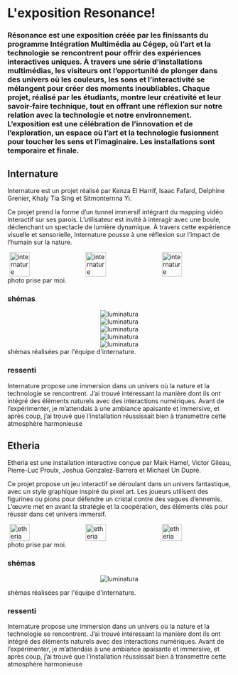 # L'exposition Resonance!
### Résonance est une exposition créée par les finissants du programme Intégration Multimédia au Cégep, où l’art et la technologie se rencontrent pour offrir des expériences interactives uniques. À travers une série d’installations multimédias, les visiteurs ont l’opportunité de plonger dans des univers où les couleurs, les sons et l’interactivité se mélangent pour créer des moments inoubliables. Chaque projet, réalisé par les étudiants, montre leur créativité et leur savoir-faire technique, tout en offrant une réflexion sur notre relation avec la technologie et notre environnement. L’exposition est une célébration de l’innovation et de l’exploration, un espace où l’art et la technologie fusionnent pour toucher les sens et l’imaginaire. Les installations sont temporaire et finale.

## Internature
Internature est un projet réalisé par Kenza El Harrif, Isaac Fafard, Delphine Grenier, Khaly Tia Sing et Sitmonternna Yi. 

Ce projet prend la forme d’un tunnel immersif intégrant du mapping vidéo interactif sur ses parois. L’utilisateur est invité à interagir avec une boule, déclenchant un spectacle de lumière dynamique. À travers cette expérience visuelle et sensorielle, Internature pousse à une réflexion sur l’impact de l’humain sur la nature.

<div style="display: flex; justify-content: space-around;" >
  <img src="./photo_référence/internature/internature_fleurs.jpg" alt="internature" style="width: 30%; margin-right: 10px;" />
  <img src="./photo_référence/internature/internature_entrée.jpg" alt="internature" style="width: 30%; margin-right: 10px;" />
  <img src="./photo_référence/internature/internature_rose.jpg" alt="internature" style="width: 30%;" />
</div>
photo prise par moi.

### shémas
 <div align="center">
  <img src="./photo_référence/internature/plantation_connecteur_internature.jpg" alt="luminatura" />
</div>
<div align="center">
  <img src="./photo_référence/internature/plantation_studio_internature.jpg" alt="luminatura" />
</div>
<div align="center">
  <img src="./photo_référence/internature/plantation_serre_3d_internature.jpg" alt="luminatura" />
</div>
<div align="center">
  <img src="./photo_référence/internature/plantation_serre_haut_internature.jpg" alt="luminatura" />
</div>
<div align="center">
  <img src="./photo_référence/internature/plantation_sphere_internature.jpg" alt="luminatura" />
</div>
shémas réalisées par l'équipe d'internature.

### ressenti
Internature propose une immersion dans un univers où la nature et la technologie se rencontrent. J’ai trouvé intéressant la manière dont ils ont intégré des éléments naturels avec des interactions numériques. Avant de l’expérimenter, je m’attendais à une ambiance apaisante et immersive, et après coup, j’ai trouvé que l’installation réussissait bien à transmettre cette atmosphère harmonieuse

## Etheria
Etheria est une installation interactive conçue par Maik Hamel, Victor Gileau, Pierre-Luc Proulx, Joshua Gonzalez-Barrera et Michael Un Dupré.  

Ce projet propose un jeu interactif se déroulant dans un univers fantastique, avec un style graphique inspiré du pixel art. Les joueurs utilisent des figurines ou pions pour défendre un cristal contre des vagues d’ennemis. L’œuvre met en avant la stratégie et la coopération, des éléments clés pour réussir dans cet univers immersif.

<div style="display: flex; justify-content: space-around;" >
  <img src="./photo_référence/etheria/etheria_table.jpg" alt="etheria" style="width: 30%; margin-right: 10px;" />
   <img src="./photo_référence/etheria/etheria_table_02.jpg" alt="etheria" style="width: 30%; margin-right: 10px;" />
  <img src="./photo_référence/etheria/etheria_utilisateur.jpg" alt="etheria"   style="width: 30%;" />
</div>
photo prise par moi.

### shémas
 <div align="center">
  <img src="./photo_référence/internature/plantation_connecteur_internature.jpg" alt="luminatura" />
</div>

shémas réalisées par l'équipe d'internature.

### ressenti
Internature propose une immersion dans un univers où la nature et la technologie se rencontrent. J’ai trouvé intéressant la manière dont ils ont intégré des éléments naturels avec des interactions numériques. Avant de l’expérimenter, je m’attendais à une ambiance apaisante et immersive, et après coup, j’ai trouvé que l’installation réussissait bien à transmettre cette atmosphère harmonieuse
